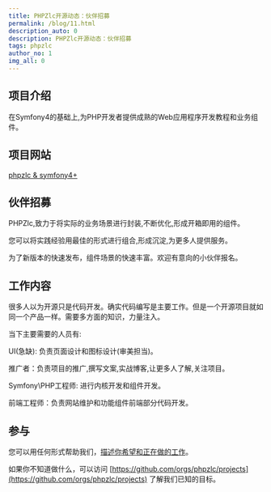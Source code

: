 ```yaml
---
title: PHPZlc开源动态：伙伴招募
permalink: /blog/11.html
description_auto: 0
description: PHPZlc开源动态：伙伴招募
tags: phpzlc
author_no: 1
img_all: 0
---
```


## 项目介绍

在Symfony4的基础上,为PHP开发者提供成熟的Web应用程序开发教程和业务组件。

## 项目网站

[phpzlc & symfony4+](https://phpzlc.github.io/)

## 伙伴招募

PHPZlc,致力于将实际的业务场景进行封装,不断优化,形成开箱即用的组件。

您可以将实践经验用最佳的形式进行组合,形成沉淀,为更多人提供服务。

为了新版本的快速发布，组件场景的快速丰富。欢迎有意向的小伙伴报名。

## 工作内容

很多人以为开源只是代码开发。确实代码编写是主要工作。但是一个开源项目就如同一个产品一样。需要多方面的知识，力量注入。

当下主要需要的人员有:

UI(急缺): 负责页面设计和图标设计(审美担当)。

推广者：负责项目的推广,撰写文案,实战博客,让更多人了解,关注项目。

Symfony\PHP工程师: 进行内核开发和组件开发。

前端工程师：负责网站维护和功能组件前端部分代码开发。

## 参与

您可以用任何形式帮助我们，[描述你希望和正在做的工作](https://github.com/phpzlc/phpzlc.github.io/issues/9)。

如果你不知道做什么，可以访问 [https://github.com/orgs/phpzlc/projects](https://github.com/orgs/phpzlc/projects) 了解我们已知的目标。